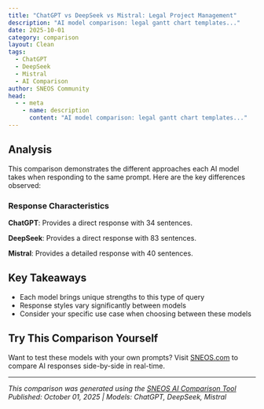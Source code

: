 ```yaml
---
title: "ChatGPT vs DeepSeek vs Mistral: Legal Project Management"
description: "AI model comparison: legal gantt chart templates..."
date: 2025-10-01
category: comparison
layout: Clean
tags:
  - ChatGPT
  - DeepSeek
  - Mistral
  - AI Comparison
author: SNEOS Community
head:
  - - meta
    - name: description
      content: "AI model comparison: legal gantt chart templates..."
---
```


<ChatComparison
  title="ChatGPT vs DeepSeek vs Mistral: Legal Project Management"
  prompt="legal gantt chart templates"
  :responses='{
    "ChatGPT": "Certainly! Here are some useful legal Gantt chart templates that can help you manage legal projects, case timelines, or compliance schedules efficiently:\n\n### 1. **Basic Legal Project Gantt Chart Template**\n- **Purpose:** Track key stages of a legal case or project (e.g., discovery, filing motions, hearings).\n- **Format:** Excel, Google Sheets\n- **Features:** Task names, start/end dates, duration, progress, dependencies\n- **Download Links:**\n  - [Vertex42 Legal Gantt Chart (Excel)](https://www.vertex42.com/ExcelTemplates/gantt-chart-template.html) \u2013 customizable for legal use\n  - [Smartsheet Legal Project Plan Template](https://www.smartsheet.com/free-legal-project-management-templates) \u2013 includes Gantt charts and timelines\n\n### 2. **Contract Management Gantt Chart**\n- **Purpose:** Manage contract lifecycle phases such as drafting, review, negotiation, approval, and renewal.\n- **Format:** Excel, Google Sheets\n- **Features:** Milestones, reminders for renewal, approval stages\n- **Templates:**\n  - [Template.net Contract Management Gantt Template](https://www.template.net/business/project-templates/legal-contract-management-plan/)\n  - [Microsoft Office Contract Timeline Template](https://templates.office.com/en-us/contract-timeline-tm16411621)\n\n### 3. **Litigation Case Timeline Gantt Chart**\n- **Purpose:** Outline timeline for litigation activities like pleadings, discovery, motions, trial preparation.\n- **Format:** Excel, PowerPoint\n- **Features:** Critical deadlines and court dates, task dependencies\n- **Templates:**\n  - [LawToolkit Litigation Timeline Template](https://lawtoolkit.com/docs/sample-litigation-timeline-template/)\n  - You can adapt generic litigation timeline templates from [TemplateLab](https://templatelab.com/litigation-timeline/) into Gantt charts using Excel.\n\n### 4. **Compliance and Regulatory Project Gantt Chart**\n- **Purpose:** Track regulatory submissions, audits, training, and compliance deadlines.\n- **Format:** Excel, Google Sheets, MS Project\n- **Features:** Risk tracking, compliance milestones, resource assignments\n- **Templates:**\n  - [Smartsheet Compliance Project Template](https://www.smartsheet.com/free-compliance-project-management-templates)\n  - [Office Timeline Compliance Gantt Chart Template](https://www.officetimeline.com/templates/compliance-project-gantt)\n\n---\n\n### Tips for Using Legal Gantt Charts:\n- **Customize tasks:** Tailor phases and tasks to your specific legal process.\n- **Set reminders:** Highlight critical court deadlines or filing due dates.\n- **Use dependencies:** Show how delays in one task affect others.\n- **Collaborate:** Use online tools like Smartsheet, Microsoft Project, or Google Sheets for team access.\n\nIf you want, I can help create a customized legal Gantt chart template tailored to your particular case or project requirements. Just let me know!",
    "DeepSeek": "Of course. While there is no single \u0022legal Gantt chart\u0022 because the specifics depend entirely on the case type, legal teams use standardized templates as a starting point.\n\nHere is a breakdown of common legal Gantt chart templates, what they should include, and where you can find them.\n\n### Core Components of Any Legal Gantt Chart\n\nBefore you choose a template, ensure it has these key elements:\n\n*   **Tasks \u0026 Phases:** The individual actions (e.g., \u0022Draft Complaint\u0022) and major groupings (e.g., \u0022Pre-Litigation\u0022).\n*   **Start/End Dates:** When each task begins and is due.\n*   **Duration:** How long each task is expected to take.\n*   **Dependencies:** Tasks that can\u0027t start until another is finished (e.g., \u0022Expert Deposition\u0022 can\u0027t start until \u0022Retain Expert\u0022 is complete).\n*   **Assigned Resources:** The lawyer, paralegal, or vendor responsible for the task.\n*   **Status:** A visual indicator (e.g., Not Started, In Progress, Completed, At Risk).\n*   **Milestones:** Key decision points or deadlines (e.g., \u0022File Motion for Summary Judgment,\u0022 \u0022Settlement Conference\u0022).\n\n---\n\n### Common Legal Gantt Chart Template Types\n\nYou can adapt these high-level templates for almost any legal matter.\n\n#### 1. Litigation Gantt Chart Template\nThis is the most common use case, tracking a case from start to finish.\n\n**Key Phases \u0026 Tasks:**\n*   **Phase 1: Pre-Litigation**\n    *   Client intake \u0026 conflict check\n    *   Initial investigation \u0026 demand letter\n    *   Settlement negotiations\n*   **Phase 2: Pleadings**\n    *   Draft \u0026 file complaint/petition\n    *   Serve defendant\n    *   Receive \u0026 review answer\n*   **Phase 3: Discovery**\n    *   Draft discovery requests (Interrogatories, RFPs, Admissions)\n    *   Respond to opponent\u0027s discovery\n    *   Conduct depositions (Plaintiff, Defendant, Experts)\n    *   Draft discovery motions (e.g., to Compel)\n*   **Phase 4: Pre-Trial**\n    *   Expert witness disclosure\n    *   Draft pre-trial motions (e.g., Motion for Summary Judgment)\n    *   Pre-trial conferences\n    *   Finalize trial strategy \u0026 exhibits\n*   **Phase 5: Trial**\n    *   Jury selection\n    *   Opening statements\n    *   Present case \u0026 cross-examination\n    *   Closing arguments\n    *   Verdict\n*   **Phase 6: Post-Trial**\n    *   File appeals (if applicable)\n    *   Enforce judgment\n\n#### 2. Transactional Deal Gantt Chart Template\nUsed for M\u0026A, financings, or other complex business transactions.\n\n**Key Phases \u0026 Tasks:**\n*   **Phase 1: Due Diligence**\n    *   Review corporate records \u0026 contracts\n    *   Analyze financial statements\n    *   Identify legal risks\n*   **Phase 2: Drafting \u0026 Negotiation**\n    *   Draft initial agreement (e.g., Asset Purchase Agreement)\n    *   Negotiate key terms (representations, indemnification)\n    *   Revise drafts\n*   **Phase 3: Closing Preparation**\n    *   Prepare ancillary documents (board consents, bills of sale)\n    *   Satisfy closing conditions\n    *   Coordinate with other parties\n*   **Phase 4: Post-Closing**\n    *   File necessary documents\n    *   Handle fund disbursement\n    *   Integrate acquired assets/entities\n\n#### 3. Corporate Compliance Gantt Chart Template\nFor managing recurring legal and regulatory obligations.\n\n**Key Phases \u0026 Tasks:**\n*   **Annual Cycle Tasks:**\n    *   Prepare and file annual report\n    *   Draft and distribute shareholder communications\n    *   Schedule and hold Annual General Meeting (AGM)\n    *   SEC filings (10-K, 10-Q, 8-K)\n*   **Ongoing Tasks:**\n    *   Review and update corporate minute book\n    *   Monitor regulatory changes\n    *   Data privacy compliance audits\n\n---\n\n### Where to Find and Create Legal Gantt Charts\n\n#### 1. Microsoft Excel \u0026 PowerPoint\n*   **Pros:** Universally available, highly customizable.\n*   **Cons:** Manual updating can be time-consuming; no automation for dependencies.\n*   **How to Get Templates:**\n    *   Open Excel or PowerPoint.\n    *   Go to \u0060File \u003E New\u0060.\n    *   Search for \u0022Gantt chart\u0022 in the template search bar. Microsoft offers several basic, free templates that you can adapt.\n\n#### 2. Microsoft Project\n*   **Pros:** The professional standard for project management; powerful for complex cases with many dependencies and resources.\n*   **Cons:** Steep learning curve; expensive.\n*   **How to Get Templates:** Microsoft provides official templates. You can also find legal-specific ones through third-party sites or bar associations.\n\n#### 3. Smartsheet\n*   **Pros:** Spreadsheet-like interface that is familiar to many, but with robust Gantt chart, collaboration, and automation features. Very popular in legal operations.\n*   **Cons:** Subscription cost.\n*   **How to Get Templates:** Smartsheet\u0027s **Template Gallery** has several pre-built legal templates, including:\n    *   [Legal Case Management Template](https://www.smartsheet.com/content-center/product-news/smartsheet-templates/legal-case-management-template)\n    *   [M\u0026A Due Diligence Checklist Template](https://www.smartsheet.com/content-center/product-news/smartsheet-templates/mergers-and-acquisitions-due-diligence-checklist-template)\n\n#### 4. Legal-Specific Practice Management Software\n*   **Pros:** Integrated directly with your case files, calendars, and billing. Deadlines often auto-populate.\n*   **Cons:** Locked into that specific software ecosystem.\n*   **Examples:** Clio Manage, PracticePanther, MyCase. These platforms often have built-in matter timelines and task templates that function as Gantt charts.\n\n#### 5. Free Online Tools (e.g., ClickUp, Asana, Trello)\n*   **Pros:** Good for collaboration, often free for small teams, user-friendly.\n*   **Cons:** May lack advanced features needed for very complex litigation.\n*   **How to Get Templates:** These platforms have extensive template libraries. Search for \u0022legal case management\u0022 or \u0022litigation\u0022 within the app.\n\n### Pro-Tips for Using Legal Gantt Charts\n\n1.  **Start with Court Deadlines:** Work backward from the trial date or key statutory deadlines. The court\u0027s scheduling order is your foundation.\n2.  **Be Realistic with Time:** Don\u0027t underestimate how long discovery or drafting a complex motion will take. Build in buffer time.\n3.  **Use Dependencies Wisely:** This is the most powerful feature. It ensures the schedule automatically adjusts if a preceding task is delayed.\n4.  **Keep it Alive:** A Gantt chart is a living document. Update it weekly or whenever a major development occurs and communicate changes to the entire team.\n5.  **Use Color Coding:** Assign colors for different team members, task types (e.g., drafting, review, filing), or priority levels for instant visual understanding.\n\nBy starting with a template and customizing it to your specific matter, you can significantly improve your legal project management, reduce missed deadlines, and keep clients informed.",
    "Mistral": "Creating a legal Gantt chart can help you manage and visualize the timeline of legal projects, cases, or processes. Here are some templates and tips to get you started:\n\n### Basic Legal Gantt Chart Template\n\n1. **Project Name:** [Insert Project Name]\n2. **Start Date:** [Insert Start Date]\n3. **End Date:** [Insert End Date]\n\n#### Tasks:\n1. **Initial Consultation**\n   - Start Date: [Insert Date]\n   - End Date: [Insert Date]\n   - Duration: [Insert Duration]\n\n2. **Case Research**\n   - Start Date: [Insert Date]\n   - End Date: [Insert Date]\n   - Duration: [Insert Duration]\n\n3. **Drafting Legal Documents**\n   - Start Date: [Insert Date]\n   - End Date: [Insert Date]\n   - Duration: [Insert Duration]\n\n4. **Client Review**\n   - Start Date: [Insert Date]\n   - End Date: [Insert Date]\n   - Duration: [Insert Duration]\n\n5. **Filing Documents**\n   - Start Date: [Insert Date]\n   - End Date: [Insert Date]\n   - Duration: [Insert Duration]\n\n6. **Court Hearings**\n   - Start Date: [Insert Date]\n   - End Date: [Insert Date]\n   - Duration: [Insert Duration]\n\n7. **Negotiations**\n   - Start Date: [Insert Date]\n   - End Date: [Insert Date]\n   - Duration: [Insert Duration]\n\n8. **Final Settlement**\n   - Start Date: [Insert Date]\n   - End Date: [Insert Date]\n   - Duration: [Insert Duration]\n\n### Advanced Legal Gantt Chart Template\n\n1. **Project Name:** [Insert Project Name]\n2. **Start Date:** [Insert Start Date]\n3. **End Date:** [Insert End Date]\n\n#### Tasks:\n1. **Initial Consultation**\n   - Start Date: [Insert Date]\n   - End Date: [Insert Date]\n   - Duration: [Insert Duration]\n   - Dependencies: None\n   - Assigned To: [Insert Name]\n\n2. **Case Research**\n   - Start Date: [Insert Date]\n   - End Date: [Insert Date]\n   - Duration: [Insert Duration]\n   - Dependencies: Initial Consultation\n   - Assigned To: [Insert Name]\n\n3. **Drafting Legal Documents**\n   - Start Date: [Insert Date]\n   - End Date: [Insert Date]\n   - Duration: [Insert Duration]\n   - Dependencies: Case Research\n   - Assigned To: [Insert Name]\n\n4. **Client Review**\n   - Start Date: [Insert Date]\n   - End Date: [Insert Date]\n   - Duration: [Insert Duration]\n   - Dependencies: Drafting Legal Documents\n   - Assigned To: [Insert Name]\n\n5. **Filing Documents**\n   - Start Date: [Insert Date]\n   - End Date: [Insert Date]\n   - Duration: [Insert Duration]\n   - Dependencies: Client Review\n   - Assigned To: [Insert Name]\n\n6. **Court Hearings**\n   - Start Date: [Insert Date]\n   - End Date: [Insert Date]\n   - Duration: [Insert Duration]\n   - Dependencies: Filing Documents\n   - Assigned To: [Insert Name]\n\n7. **Negotiations**\n   - Start Date: [Insert Date]\n   - End Date: [Insert Date]\n   - Duration: [Insert Duration]\n   - Dependencies: Court Hearings\n   - Assigned To: [Insert Name]\n\n8. **Final Settlement**\n   - Start Date: [Insert Date]\n   - End Date: [Insert Date]\n   - Duration: [Insert Duration]\n   - Dependencies: Negotiations\n   - Assigned To: [Insert Name]\n\n### Tips for Creating a Legal Gantt Chart\n\n1. **Define Clear Milestones:** Identify key milestones such as filing deadlines, court dates, and settlement meetings.\n2. **Assign Responsibilities:** Clearly assign tasks to team members to ensure accountability.\n3. **Use Dependencies:** Establish dependencies between tasks to ensure that one task cannot start until another is completed.\n4. **Regular Updates:** Keep the Gantt chart updated regularly to reflect any changes in the project timeline.\n5. **Visualization Tools:** Use project management software like Microsoft Project, Asana, Trello, or Smartsheet to create and manage your Gantt chart.\n\n### Example Using Microsoft Excel\n\n1. **Create a Table:**\n   - Columns: Task Name, Start Date, End Date, Duration, Dependencies, Assigned To\n   - Rows: Each task listed in the order they need to be completed\n\n2. **Insert a Bar Chart:**\n   - Use the bar chart feature to visualize the timeline of each task.\n   - Customize the chart to reflect the start and end dates of each task.\n\n3. **Add Milestones:**\n   - Highlight key milestones with different colors or symbols to make them stand out.\n\nBy following these templates and tips, you can create an effective legal Gantt chart to manage your legal projects efficiently."
  }'
  published-date="21:21"
/>

## Analysis

This comparison demonstrates the different approaches each AI model takes when responding to the same prompt. Here are the key differences observed:

### Response Characteristics

**ChatGPT**: Provides a direct response with 34 sentences. 

**DeepSeek**: Provides a direct response with 83 sentences. 

**Mistral**: Provides a detailed response with 40 sentences. 

## Key Takeaways

- Each model brings unique strengths to this type of query
- Response styles vary significantly between models
- Consider your specific use case when choosing between these models

## Try This Comparison Yourself

Want to test these models with your own prompts? Visit [SNEOS.com](https://sneos.com) to compare AI responses side-by-side in real-time.

---

*This comparison was generated using the [SNEOS AI Comparison Tool](https://sneos.com)*
*Published: October 01, 2025 | Models: ChatGPT, DeepSeek, Mistral*
